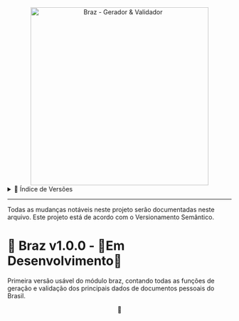 <div id="título" align="center">
    <img width="400px" alt="Braz - Gerador & Validador" src="https://raw.githubusercontent.com/dev-macb/braz/master/.github/assets/images/logo-nome.png"/>
</div>





<details>
    <summary>📌 Índice de Versões</summary>
    <ul id="lista-índice" align="left">
        <li><a href="#v1.0.0">v1.0.0</a></li>
    </ul>
</details>

---

<p>
    Todas as mudanças notáveis ​​neste projeto serão documentadas neste arquivo. Este projeto está de acordo com o Versionamento Semântico.
</p>

<!-- NOVA VERSÃO -->

<h1 id="v1.0.0">📰 Braz v1.0.0 - 🚧Em Desenvolvimento🚧</h1>
<p>
    Primeira versão usável do módulo braz, contando todas as funções de geração e validação dos principais dados de documentos pessoais do Brasil. 
</p>
<p align="center">🔷</p>


<!--

<h1 id="objetivo">📰 Braz vX.Y.Z - 🚧Em Desenvolvimento🚧</h1>
<h2>🆕 Correção de Bugs</h2>
<h2>🕷️ Correção de Bugs</h2>
<p align="center">🔷</p>

-->
